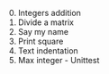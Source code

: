 0. Integers addition
1. Divide a matrix
2. Say my name
3. Print square
4. Text indentation
5. Max integer - Unittest
